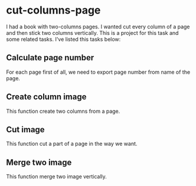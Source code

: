 # cut-columns-page
I had a book with two-columns pages. I wanted cut every column of a page and then stick two columns vertically. This is a project for this task and some related tasks.
I've listed this tasks below:
## Calculate page number
For each page first of all, we need to export page number from name of the page.
## Create column image
This function create two columns from a page. 
## Cut image
This function cut a part of a page in the way we want.
## Merge two image
This function merge two image vertically.
